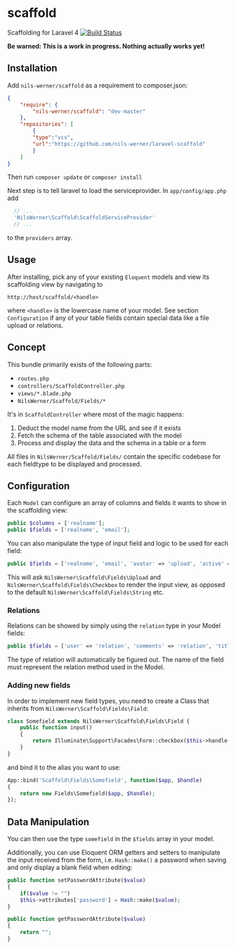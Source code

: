 scaffold
========

Scaffolding for Laravel 4 
[![Build Status](https://travis-ci.org/nils-werner/laravel-scaffold.png?branch=master)](https://travis-ci.org/nils-werner/laravel-scaffold)

**Be warned: This is a work in progress. Nothing actually works yet!**

## Installation

Add `nils-werner/scaffold` as a requirement to composer.json:

```json
{
    "require": {
        "nils-werner/scaffold": "dev-master"
    },
    "repositories": [
        {
        "type":"vcs",
        "url":"https://github.com/nils-werner/laravel-scaffold"
        }
    ]
}
```

Then run `composer update` or `composer install`

Next step is to tell laravel to load the serviceprovider. In `app/config/app.php` add

```php
  // ...
  'NilsWerner\Scaffold\ScaffoldServiceProvider'
  // ...
```
to the `providers` array.

## Usage

After installing, pick any of your existing `Eloquent` models and view its scaffolding view by navigating to

    http://host/scaffold/<handle>

where `<handle>` is the lowercase name of your model. See section `Configuration` if any of your table fields
contain special data like a file upload or relations.

## Concept

This bundle primarily exists of the following parts:

 - `routes.php`
 - `controllers/ScaffoldController.php`
 - `views/*.blade.php`
 - `NilsWerner/Scaffold/Fields/*`

It's in `ScaffoldController` where most of the magic happens:

 1. Deduct the model name from the URL and see if it exists
 2. Fetch the schema of the table associated with the model
 3. Process and display the data and the schema in a table or a form

All files in `NilsWerner/Scaffold/Fields/` contain the specific codebase for each fieldtype to be displayed
and processed.

## Configuration

Each `Model` can configure an array of columns and fields it wants to show in the scaffolding view:

```php
public $columns = ['realname'];
public $fields = ['realname', 'email'];
```

You can also manipulate the type of input field and logic to be used for each field:

```php
public $fields = ['realname', 'email', 'avatar' => 'upload', 'active' => 'checkbox'];
```

This will ask `NilsWerner\Scaffold\Fields\Upload` and `NilsWerner\Scaffold\Fields\Checkbox` to render the input view, as opposed to the default `NilsWerner\Scaffold\Fields\String` etc.

### Relations

Relations can be showed by simply using the `relation` type in your Model fields:

```php
public $fields = ['user' => 'relation', 'comments' => 'relation', 'title', 'body'];
```

The type of relation will automatically be figured out. The name of the field must represent the relation method used in the Model.

### Adding new fields

In order to implement new field types, you need to create a Class that inherits from `NilsWerner\Scaffold\Fields\Field`:

```php
class Somefield extends NilsWerner\Scaffold\Fields\Field {
    public function input()
    {
        return Illuminate\Support\Facades\Form::checkbox($this->handle());
    }
}
```

and bind it to the alias you want to use:

```php
App::bind('Scaffold\Fields\Somefield', function($app, $handle)
{
    return new Fields\Somefield($app, $handle);
});
```

## Data Manipulation

You can then use the type `somefield` in the `$fields` array in your model.

Additionally, you can use Eloquent ORM getters and setters to manipulate the input received from the form, i.e. `Hash::make()` a password when saving and only display a blank field when editing:

```php
public function setPasswordAttribute($value)
{
    if($value != "")
    $this->attributes['password'] = Hash::make($value);
}

public function getPasswordAttribute($value)
{
    return "";
}
```